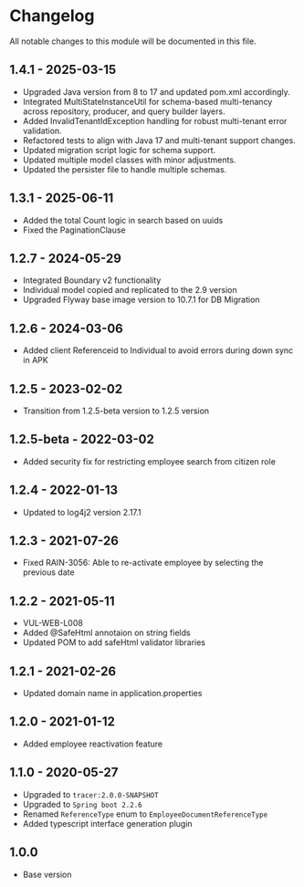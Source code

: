 # Changelog
All notable changes to this module will be documented in this file.

## 1.4.1 - 2025-03-15

- Upgraded Java version from 8 to 17 and updated pom.xml accordingly.
- Integrated MultiStateInstanceUtil for schema-based multi-tenancy across repository, producer, and query builder layers.
- Added InvalidTenantIdException handling for robust multi-tenant error validation.
- Refactored tests to align with Java 17 and multi-tenant support changes.
- Updated migration script logic for schema support.
- Updated multiple model classes with minor adjustments.
- Updated the persister file to handle multiple schemas.

## 1.3.1 - 2025-06-11
- Added the total Count logic in search based on uuids
- Fixed the PaginationClause

## 1.2.7 - 2024-05-29
- Integrated Boundary v2 functionality
- Individual model copied and replicated to the 2.9 version
- Upgraded Flyway base image version to 10.7.1 for DB Migration

## 1.2.6 - 2024-03-06
- Added client Referenceid to Individual to avoid errors during down sync in APK

## 1.2.5 - 2023-02-02

- Transition from 1.2.5-beta version to 1.2.5 version

## 1.2.5-beta - 2022-03-02
- Added security fix for restricting employee search from citizen role

## 1.2.4 - 2022-01-13
- Updated to log4j2 version 2.17.1

## 1.2.3 - 2021-07-26
 - Fixed RAIN-3056: Able to re-activate employee by selecting the previous date

## 1.2.2 - 2021-05-11
 - VUL-WEB-L008
 - Added @SafeHtml annotaion on string fields
 - Updated POM to add safeHtml validator libraries

## 1.2.1 - 2021-02-26
- Updated domain name in application.properties

## 1.2.0 - 2021-01-12
- Added employee reactivation feature

## 1.1.0 - 2020-05-27

- Upgraded to `tracer:2.0.0-SNAPSHOT`
- Upgraded to `Spring boot 2.2.6`
- Renamed `ReferenceType` enum to `EmployeeDocumentReferenceType`
- Added typescript interface generation plugin

## 1.0.0

- Base version

